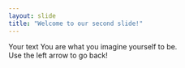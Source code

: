 ```yaml
---
layout: slide
title: "Welcome to our second slide!"
---
```

Your text
You are what you imagine yourself to be.  
Use the left arrow to go back!

